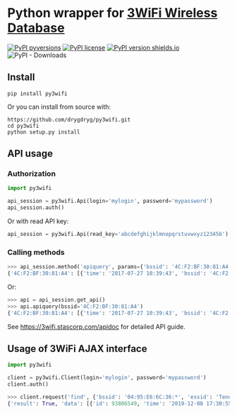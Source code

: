 # Python wrapper for [3WiFi Wireless Database](https://3wifi.stascorp.com/)
[![PyPI pyversions](https://img.shields.io/pypi/pyversions/py3wifi.svg)](https://pypi.python.org/pypi/py3wifi/)
[![PyPI license](https://img.shields.io/pypi/l/py3wifi.svg)](https://pypi.python.org/pypi/py3wifi/)
[![PyPI version shields.io](https://img.shields.io/pypi/v/py3wifi.svg)](https://pypi.python.org/pypi/py3wifi/)
![PyPI - Downloads](https://img.shields.io/pypi/dm/py3wifi)
## Install
```
pip install py3wifi
```
Or you can install from source with:
```
https://github.com/drygdryg/py3wifi.git
cd py3wifi
python setup.py install
```
## API usage
### Authorization
```python
import py3wifi

api_session = py3wifi.Api(login='mylogin', password='mypassword')
api_session.auth()
```
Or with read API key:
```python
api_session = py3wifi.Api(read_key='abcdefghijklmnopqrstuvwxyz123456')
```
### Calling methods
```python
>>> api_session.method('apiquery', params={'bssid': '4C:F2:BF:30:81:A4'})
{'4C:F2:BF:30:81:A4': [{'time': '2017-07-27 10:39:43', 'bssid': '4C:F2:BF:30:81:A4', 'essid': 'IDNet-41', 'sec': 'WPA2', 'key': '87059894216', 'wps': '12345678', 'lat': 54.89953995, 'lon': 69.14550781}]}
```
Or:
```python
>>> api = api_session.get_api()
>>> api.apiquery(bssid='4C:F2:BF:30:81:A4')
{'4C:F2:BF:30:81:A4': [{'time': '2017-07-27 10:39:43', 'bssid': '4C:F2:BF:30:81:A4', 'essid': 'IDNet-41', 'sec': 'WPA2', 'key': '87059894216', 'wps': '12345678', 'lat': 54.89953995, 'lon': 69.14550781}]}
```
See https://3wifi.stascorp.com/apidoc for detailed API guide.
## Usage of 3WiFi AJAX interface
```python
import py3wifi

client = py3wifi.Client(login='mylogin', password='mypassword')
client.auth()
```
```python
>>> client.request('find', {'bssid': '04:95:E6:6C:36:*', 'essid': 'Tenda_◯', 'wps': '□□□□□□□□'})
{'result': True, 'data': [{'id': 93806549, 'time': '2019-12-08 17:30:55', 'comment': 'Router Scan', 'range': '192.168.0.0/16', 'nowifi': False, 'hidden': False, 'bssid': '04:95:E6:6C:36:50', 'essid': 'Tenda_6C3650', 'sec': 'None', 'key': '<empty>', 'wps': '21847080', 'lat': 44.52231216, 'lon': 33.59743881, 'fav': False}], 'found': 1, 'page': {'current': 1, 'count': 1}, 'time': 0.013512849807739}
```
